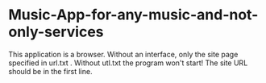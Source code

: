 # Music-App-for-any-music-and-not-only-services
This application is a browser. Without an interface, only the site page specified in url.txt . Without utl.txt the program won't start! The site URL should be in the first line.
